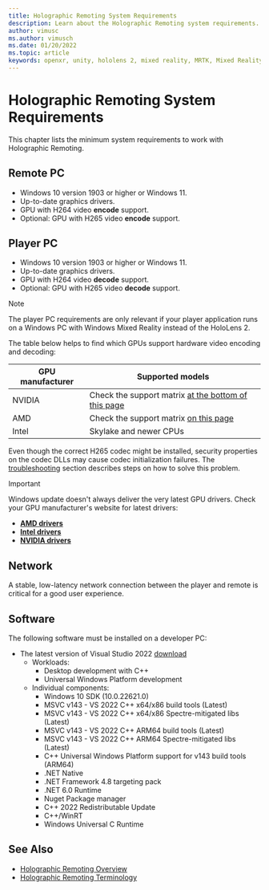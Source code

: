 ```yaml
---
title: Holographic Remoting System Requirements
description: Learn about the Holographic Remoting system requirements.
author: vimusc
ms.author: vimusch
ms.date: 01/20/2022
ms.topic: article
keywords: openxr, unity, hololens 2, mixed reality, MRTK, Mixed Reality Toolkit, augmented reality, virtual reality, mixed reality headsets, learn, tutorial, getting started, holographic remoting, desktop, requirements, streaming
---
```


# Holographic Remoting System Requirements

This chapter lists the minimum system requirements to work with Holographic Remoting.

## Remote PC

- Windows 10 version 1903 or higher or Windows 11.
- Up-to-date graphics drivers.
- GPU with H264 video **encode** support.
- Optional: GPU with H265 video **encode** support.

## Player PC

- Windows 10 version 1903 or higher or Windows 11.
- Up-to-date graphics drivers.
- GPU with H264 video **decode** support.
- Optional: GPU with H265 video **decode** support.

> [!NOTE]
> The player PC requirements are only relevant if your player application runs on a Windows PC with Windows Mixed Reality instead of the HoloLens 2.

The table below helps to find which GPUs support hardware video encoding and decoding:

|GPU manufacturer|Supported models|
|----------------|----------------|
|NVIDIA|Check the support matrix [at the bottom of this page](https://developer.nvidia.com/video-encode-decode-gpu-support-matrix)|
|AMD|Check the support matrix [on this page](https://en.wikipedia.org/wiki/Unified_Video_Decoder#UVD_6)|
|Intel|Skylake and newer CPUs|

Even though the correct H265 codec might be installed, security properties on the codec DLLs may cause codec initialization failures. The [troubleshooting](holographic-remoting-troubleshooting.md) section describes steps on how to solve this problem.

> [!Important]
> Windows update doesn't always deliver the very latest GPU drivers. Check your GPU manufacturer's website for latest drivers:
> - [**AMD drivers**](https://www.amd.com/en/support)
> - [**Intel drivers**](https://www.intel.com/content/www/us/en/support/detect.html)
> - [**NVIDIA drivers**](https://www.nvidia.com/Download/index.aspx)

## Network

A stable, low-latency network connection between the player and remote is critical for a good user experience.

## Software

The following software must be installed on a developer PC:

- The latest version of Visual Studio 2022 [download](https://visualstudio.microsoft.com)
  - Workloads:
    - Desktop development with C++
    - Universal Windows Platform development
  - Individual components:
    - Windows 10 SDK (10.0.22621.0)
    - MSVC v143 - VS 2022 C++ x64/x86 build tools (Latest)
    - MSVC v143 - VS 2022 C++ x64/x86 Spectre-mitigated libs (Latest)
    - MSVC v143 - VS 2022 C++ ARM64 build tools (Latest)
    - MSVC v143 - VS 2022 C++ ARM64 Spectre-mitigated libs (Latest)
    - C++ Universal Windows Platform support for v143 build tools (ARM64)
    - .NET Native
    - .NET Framework 4.8 targeting pack
    - .NET 6.0 Runtime
    - Nuget Package manager
    - C++ 2022 Redistributable Update
    - C++/WinRT
    - Windows Universal C Runtime

## See Also

* [Holographic Remoting Overview](holographic-remoting-overview.md)
* [Holographic Remoting Terminology](holographic-remoting-terminology.md)

